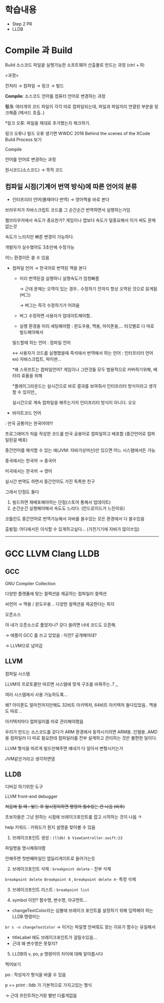 # 학습내용

- Step 2 PR
- LLDB

# Compile 과 Build

Build 소스코드 파일을 실행가능한 소프트웨어 산출물로 만드는 과정 (ctrl + R)

<과정>

전처리 → 컴파일 → 링크 → 빌드 

**Compile**: 소스코드 언어를 컴퓨터 언어로 변경하는 과정

**링크**: 여러개의 코드 파일이 각각 따로 컴파일되는데, 파일과 파일끼리 연결된 부분을 링크해줌 (메서드 호출..)

*링크 오류: 파일을 제대로 추가했는지 체크하기.

링크 오류나 빌드 오류 생기면 WWDC 2018 Behind the scenes of the XCode Build Process 보기

Compile

언어를 언어로 변경하는 과정

원시코드(소스코드) → 목적 코드

## 컴파일 시점(기계어 번역 방식)에 따른 언어의 분류

- 인터프리터 언어(볼때마다 번역) → 영어책을 바로 본다

브라우저가 자바스크립트 코드를 그 순간순간 번역하면서 실행하는거임

웹브라우저에서 속도가 중요한가? 게임이나 앱보다 속도가 덜중요해서 이거 써도 문제없는것

속도가 느리지만 빠른 변경이 가능하다.

개발자가 실수했어도 3초만에 수정가능 

어느 환경이든 쓸 수 있음 

- 컴파일 언어 → 한국어로 번역된 책을 본다
    - 미리 번역된걸 실행하니 실행속도가 엄청빠름
        
        → 근데 문제는 오역이 있는 경우.. 수정하기 전까지 항상 오역된 것으로 읽게됨 (버그)
        
        → 버그는 즉각 수정하기가 어려움 
        
    - 버그 수정하면 사용자가 업데이트해야함..
    - 실행 환경을 미리 세팅해야함 : 윈도우용, 맥용, 아이폰용,... 타깃별로 다 따로 빌드해야해서
    
    빌드할때 하는 언어 : 컴파일 언어
    
    ↔ 사용자가 코드를 실행했을때 즉석에서 번역해서 하는 언어 : 인터프리터 언어 ex) 자바스크립트, 파이썬... 
    
    *왜 스위프트는 컴파일언어? 게임이나 그런것들 모두 범용적으로 커버하기위해, 배터리 효율을 위해 
    
    *플레이그라운드는 실시간으로 바로 결과를 보여줘서 인터프리터 방식이라고 생각할 수 있지만,, 
    
    실시간으로 계속 컴파일을 해주는거지 인터프리터 방식이 아니다. 오오 
    

- 바이트코드 언어

: 만국 공통어는 한국어야!!!

프로그래머가 처음 작성한 코드를 만국 공용어로 컴파일하고 배포함 (중간언어로 컴파일된걸 배포)

중간언어를 해석할 수 있는 애(JVM: 자바가상머신)만 있으면 어느 시스템에서든 가능 

중국에서는 한국어 → 중국어

미국에서는 한국어 → 영어

실시간 번역도 하면서 중간언어도 가진 독특한 친구

그래서 단점도 둘다

1. 빌드하면 재배포해야하는 단점(스토어 통해서 업데이트)
2. 순간순간 실행해야해서 속도도 느리다. (안드로이드가 느린이유)

코틀린도 중간언어로 번역가능해서 자바를 쓸수있는 모든 환경에서 다 쓸수있음 

출발점: 어디에서든 이식할 수 있게하고싶다... (가전기기에 자바가 많이쓰임)

---

# GCC LLVM Clang LLDB

## GCC

GNU Compiler Collection

다양한 플랫폼에 맞는 컬렉션을 제공하는 컴파일러 컬렉션

씨언어 → 맥용 / 윈도우용 .. 다양한 컬렉션을 제공한다는 취지

오픈소스

야 내가 오픈소스로 풀었자나? 갖다 쓸려면 너네 코드도 오픈해.

→ 애플이 GCC 를 쓰고 있었음 : 미친? 공개해야대? 

→ LLVM으로 넘어감 

## LLVM

컴파일 시스템

LLVM의 프로토콜만 따르면 시스템에 맞게 구조를 바꿔주는..? ,, 

여러 시스템에서 사용 가능하도록... 

왜? 아이폰도 얼마전까지만해도 32비트 아키텍처, 64비트 아키텍처 둘다있었음.. 맥용도 따로 .. 

아키텍처마다 컴파일러를 따로 관리해야했음

우리가 만드는 소스코드를 갖다가 ARM 환경에서 동작시키려면 ARM용..인텔용..AMD용 컴파일러 다 따로 필요한데 컴파일러를 전부 설계하고 관리하는 것은 불편한 일이다.

LLVM 형식을 따르게 빌드만해주면 얘네가 다 알아서 변형시키는거

JVM같은거라고 생각하면댐

## LLDB

디버깅 하기위한 도구

LLVM front-end debugger

~~처음에 킬 때 : 빌드 후 일시정지하면 명령어 칠수있는 칸 나옴 (비추)~~

초보자들은 그냥 원하는 시점에 브레이크포인트를 잡고 시작하는 것이 나음 ㅋ

help 키워드 : 키워드가 뭔지 설명을 찾아볼 수 있음

1. 브레이크포인트 생성 : `(lldb) b ViewController.swift:23`

파일명을 명시해줘야함 

안해주면 첫번째파일인 앱딜리게이트로 들어가는듯

2. 브레이크포인트 삭제 : `breakpoint delete` - 전부 삭제

`breakpoint delete Breakpoint 4` , `breakpoint delete 4`- 특정 삭제

3. 브레이크포인트 리스트 : `breakpoint list`

4. symbol 이란? 함수명, 변수명, 아규먼트...
- changeTextColor라는 심볼에 브레이크 포인트를 설정하기 위해 입력해야 하는 LLDB 명령어는

`br s -n changeTextColor` → 이거는 파일명 안써줘도 찾는 이유가 함수는 유일해서 

- titleLabel 에도 브레이크포인트가 걸릴수있음...
- 근데 왜 변수명은 못찾지?

5. LLDB의 v, po, p 명령어의 차이에 대해 알아봅시다

찍어보기 

po : 작성자가 형식을 바꿀 수 있음 

p == print : lldb 가 기본적으로 가지고있는 형식 

→ 근데 프린트하는거랑 별반 다를게없음
